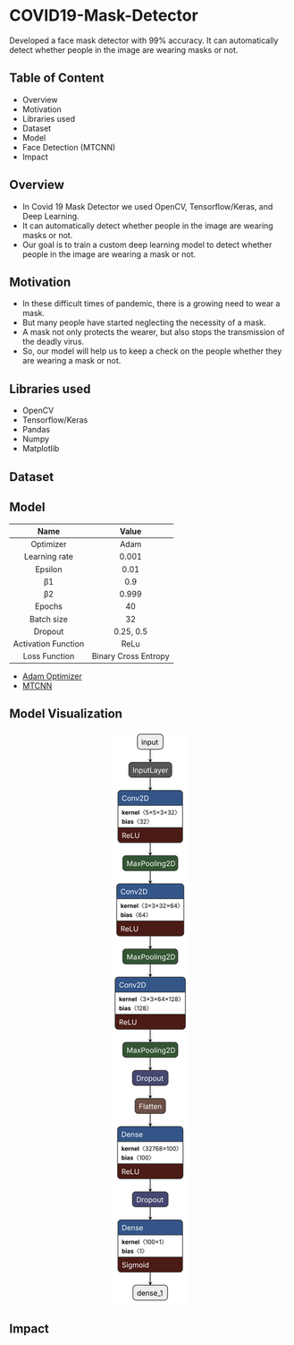 # COVID19-Mask-Detector
Developed a face mask detector with 99% accuracy. It can automatically detect whether people in the image are wearing masks or not.

## Table of Content
* Overview
* Motivation
* Libraries used
* Dataset
* Model
* Face Detection (MTCNN)
* Impact

## Overview
* In Covid 19 Mask Detector we used OpenCV, Tensorflow/Keras, and Deep Learning.
* It can automatically detect whether people in the image are wearing masks or not.
* Our goal is to train a custom deep learning model to detect whether people in the image are wearing a mask or not.

## Motivation
* In these difficult times of pandemic, there is a growing need to wear a mask.
* But many people have started neglecting the necessity of a mask.
* A mask not only protects the wearer, but also stops the transmission of the deadly virus.
* So, our model will help us to keep a check on the people whether they are wearing a mask or not.

## Libraries used
* OpenCV
* Tensorflow/Keras
* Pandas
* Numpy
* Matplotlib

## Dataset


## Model
|        Name        |        Value        |
| :----------------: | :----------------:  |
| Optimizer          | Adam                |
| Learning rate      | 0.001               |
| Epsilon            | 0.01                |
| β1                 | 0.9                 |
| β2                 | 0.999               |
| Epochs             | 40                  |
| Batch size         | 32                  |
| Dropout            | 0.25, 0.5           |
| Activation Function| ReLu                |
| Loss Function      | Binary Cross Entropy|

* [Adam Optimizer](https://github.com/ajaysr1/COVID19-Mask-Detector/blob/main/Adam.md)
* [MTCNN](https://github.com/ajaysr1/COVID19-Mask-Detector/blob/main/MTCNN.md)

## Model Visualization
<p align="center">
  <img src="modelVisualization.svg">
</p>



## Impact
